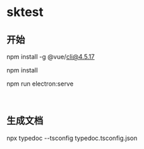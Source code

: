 # sktest

## 开始
npm install -g @vue/cli@4.5.17

npm install

npm run electron:serve

</br>

## 生成文档
npx typedoc --tsconfig typedoc.tsconfig.json
